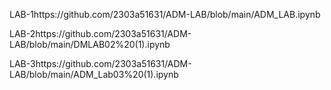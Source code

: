 LAB-1https://github.com/2303a51631/ADM-LAB/blob/main/ADM_LAB.ipynb

LAB-2https://github.com/2303a51631/ADM-LAB/blob/main/DMLAB02%20(1).ipynb

LAB-3https://github.com/2303a51631/ADM-LAB/blob/main/ADM_Lab03%20(1).ipynb

